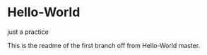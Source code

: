 # Hello-World
just a practice 

This is the readme of the first branch off from Hello-World master.
